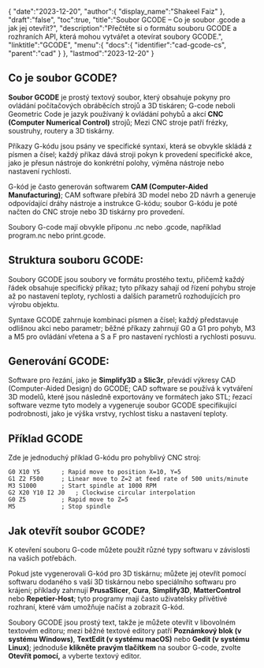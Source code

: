{
   "date":"2023-12-20",
   "author":{
      "display_name":"Shakeel Faiz"
},
   "draft":"false",
   "toc":true,
   "title":"Soubor GCODE – Co je soubor .gcode a jak jej otevřít?",
   "description":"Přečtěte si o formátu souboru GCODE a rozhraních API, která mohou vytvářet a otevírat soubory GCODE.",
   "linktitle":"GCODE",
   "menu":{
      "docs":{
         "identifier":"cad-gcode-cs",
         "parent":"cad"
}
},
   "lastmod":"2023-12-20"
}

## Co je soubor GCODE?

**Soubor GCODE** je prostý textový soubor, který obsahuje pokyny pro ovládání počítačových obráběcích strojů a 3D tiskáren; G-code neboli Geometric Code je jazyk používaný k ovládání pohybů a akcí **CNC (Computer Numerical Control)** strojů; Mezi CNC stroje patří frézky, soustruhy, routery a 3D tiskárny.

Příkazy G-kódu jsou psány ve specifické syntaxi, která se obvykle skládá z písmen a čísel; každý příkaz dává stroji pokyn k provedení specifické akce, jako je přesun nástroje do konkrétní polohy, výměna nástroje nebo nastavení rychlosti.

G-kód je často generován softwarem **CAM (Computer-Aided Manufacturing)**; CAM software přebírá 3D model nebo 2D návrh a generuje odpovídající dráhy nástroje a instrukce G-kódu; soubor G-kódu je poté načten do CNC stroje nebo 3D tiskárny pro provedení.

Soubory G-code mají obvykle příponu .nc nebo .gcode, například program.nc nebo print.gcode.

## Struktura souboru GCODE:

Soubory GCODE jsou soubory ve formátu prostého textu, přičemž každý řádek obsahuje specifický příkaz; tyto příkazy sahají od řízení pohybu stroje až po nastavení teploty, rychlosti a dalších parametrů rozhodujících pro výrobu objektu.

Syntaxe GCODE zahrnuje kombinaci písmen a čísel; každý představuje odlišnou akci nebo parametr; běžné příkazy zahrnují G0 a G1 pro pohyb, M3 a M5 pro ovládání vřetena a S a F pro nastavení rychlosti a rychlosti posuvu.

## Generování GCODE:

Software pro řezání, jako je **Simplify3D** a **Slic3r**, převádí výkresy CAD (Computer-Aided Design) do GCODE; CAD software se používá k vytváření 3D modelů, které jsou následně exportovány ve formátech jako STL; řezací software vezme tyto modely a vygeneruje soubor GCODE specifikující podrobnosti, jako je výška vrstvy, rychlost tisku a nastavení teploty.

## Příklad GCODE

Zde je jednoduchý příklad G-kódu pro pohyblivý CNC stroj:

```
G0 X10 Y5      ; Rapid move to position X=10, Y=5
G1 Z2 F500     ; Linear move to Z=2 at feed rate of 500 units/minute
M3 S1000       ; Start spindle at 1000 RPM
G2 X20 Y10 I2 J0   ; Clockwise circular interpolation
G0 Z5          ; Rapid move to Z=5
M5             ; Stop spindle
```

## Jak otevřít soubor GCODE?

K otevření souboru G-code můžete použít různé typy softwaru v závislosti na vašich potřebách.

Pokud jste vygenerovali G-kód pro 3D tiskárnu; můžete jej otevřít pomocí softwaru dodaného s vaší 3D tiskárnou nebo speciálního softwaru pro krájení; příklady zahrnují **PrusaSlicer**, **Cura**, **Simplify3D**, **MatterControl** nebo **Repetier-Host**; tyto programy mají často uživatelsky přívětivé rozhraní, které vám umožňuje načíst a zobrazit G-kód.

Soubory GCODE jsou prostý text, takže je můžete otevřít v libovolném textovém editoru; mezi běžné textové editory patří **Poznámkový blok (v systému Windows)**, **TextEdit (v systému macOS)** nebo **Gedit (v systému Linux)**; jednoduše **klikněte pravým tlačítkem** na soubor G-code, zvolte **Otevřít pomocí,** a vyberte textový editor.

